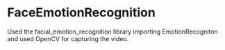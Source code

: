 ﻿# FaceEmotionRecognition

Used the facial_emotion_recognition library importing EmotionRecogniton and used OpenCV for capturing the video.
